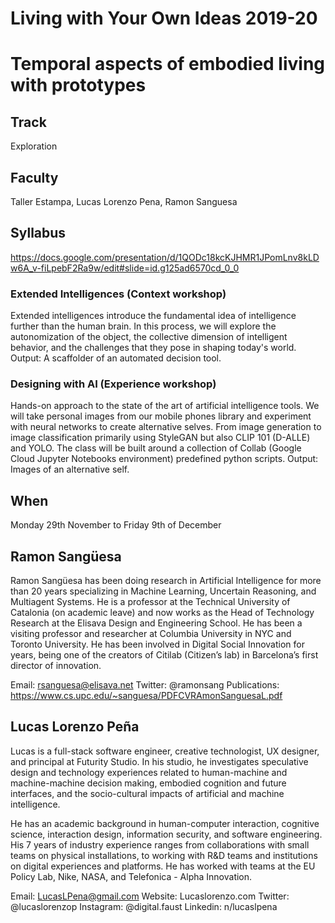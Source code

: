 Living with Your Own Ideas 2019-20
======================

# Temporal aspects of embodied living with prototypes

## Track
Exploration

## Faculty
 Taller Estampa, Lucas Lorenzo Pena, Ramon Sanguesa

## Syllabus

https://docs.google.com/presentation/d/1QODc18kcKJHMR1JPomLnv8kLDw6A_v-fiLpebF2Ra9w/edit#slide=id.g125ad6570cd_0_0

### Extended Intelligences (Context workshop)
Extended intelligences introduce the fundamental idea of intelligence further than the human brain. In this process, we will explore the autonomization of the object, the collective dimension of intelligent behavior, and the challenges that they pose in shaping today's world.
Output: A scaffolder of an automated decision tool.

### Designing with AI (Experience workshop)
Hands-on approach to the state of the art of artificial intelligence tools. We will take personal images from our mobile phones library and experiment with neural networks to create alternative selves. From image generation to image classification primarily using StyleGAN but also CLIP 101 (D-ALLE) and YOLO. The class will be built around a collection of Collab (Google Cloud Jupyter Notebooks environment) predefined python scripts.
Output: Images of an alternative self.

## When  
Monday 29th November to Friday 9th of December




## Ramon Sangüesa

[](assets/images/faculty_photos/ramon_sanguesa.jpg)

Ramon Sangüesa has been doing research in Artificial Intelligence for more than 20 years specializing in Machine Learning, Uncertain Reasoning, and Multiagent Systems. He is a professor at the Technical University of Catalonia (on academic leave) and now works as the Head of Technology Research at the Elisava Design and Engineering School. He has been a visiting professor and researcher at Columbia University in NYC and Toronto University. He has been involved in Digital Social Innovation for years, being one of the creators of Citilab (Citizen’s lab) in Barcelona’s first director of innovation.

Email: rsanguesa@elisava.net
Twitter: @ramonsang
Publications: https://www.cs.upc.edu/~sanguesa/PDFCVRAmonSanguesaL.pdf

## Lucas Lorenzo Peña

[](assets/images/faculty_photos/lucas_lorenzo_pena.jpg)

Lucas is a full-stack software engineer, creative technologist, UX designer, and principal at Futurity Studio. In his studio, he investigates speculative design and technology experiences related to human-machine and machine-machine decision making, embodied cognition and future interfaces, and the socio-cultural impacts of artificial and machine intelligence.

He has an academic background in human-computer interaction, cognitive science, interaction design, information security, and software engineering. His 7 years of industry experience ranges from collaborations with small teams on physical installations, to working with R&D teams and institutions on digital experiences and platforms. He has worked with teams at the EU Policy Lab, Nike, NASA, and Telefonica - Alpha Innovation.

Email: LucasLPena@gmail.com
Website: Lucaslorenzo.com
Twitter: @lucaslorenzop
Instagram: @digital.faust
Linkedin: n/lucaslpena
